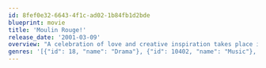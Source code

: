 ```yaml
---
id: 8fef0e32-6643-4f1c-ad02-1b84fb1d2bde
blueprint: movie
title: 'Moulin Rouge!'
release_date: '2001-03-09'
overview: "A celebration of love and creative inspiration takes place in the infamous, gaudy and glamorous Parisian nightclub, at the cusp of the 20th century. A young poet, who is plunged into the heady world of Moulin Rouge, begins a passionate affair with the club's most notorious and beautiful star."
genres: '[{"id": 18, "name": "Drama"}, {"id": 10402, "name": "Music"}, {"id": 10749, "name": "Romance"}]'
---
```

